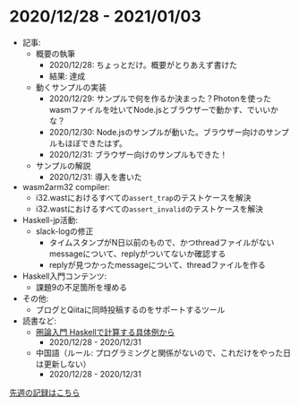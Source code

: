 # 2020/12/28 - 2021/01/03

- 記事:
    - 概要の執筆
        - 2020/12/28: ちょっとだけ。概要がとりあえず書けた
        - 結果: 達成
    - 動くサンプルの実装
        - 2020/12/29: サンプルで何を作るか決まった？Photonを使ったwasmファイルを吐いてNode.jsとブラウザーで動かす、でいいかな？
        - 2020/12/30: Node.jsのサンプルが動いた。ブラウザー向けのサンプルもほぼできたはず。
        - 2020/12/31: ブラウザー向けのサンプルもできた！
    - サンプルの解説
        - 2020/12/31: 導入を書いた
- wasm2arm32 compiler:
    - i32.wastにおけるすべての`assert_trap`のテストケースを解決
    - i32.wastにおけるすべての`assert_invalid`のテストケースを解決
- Haskell-jp活動:
    - slack-logの修正
        - タイムスタンプがN日以前のもので、かつthreadファイルがないmessageについて、replyがついてないか確認する
        - replyが見つかったmessageについて、threadファイルを作る
- Haskell入門コンテンツ:
    - 課題9の不足箇所を埋める
- その他:
    - ブログとQiitaに同時投稿するのをサポートするツール
- 読書など:
    - [圏論入門 Haskellで計算する具体例から](https://www.nippyo.co.jp/shop/book/8340.html)
        - 2020/12/28 - 2020/12/31
    - 中国語（ルール: プログラミングと関係がないので、これだけをやった日は更新しない）
        - 2020/12/28 - 2020/12/31

[先週の記録はこちら](https://github.com/igrep/daily-commits/blob/ee906c23e35979282ae58b814bc61f75fe57dcbf/yesterday.md)
